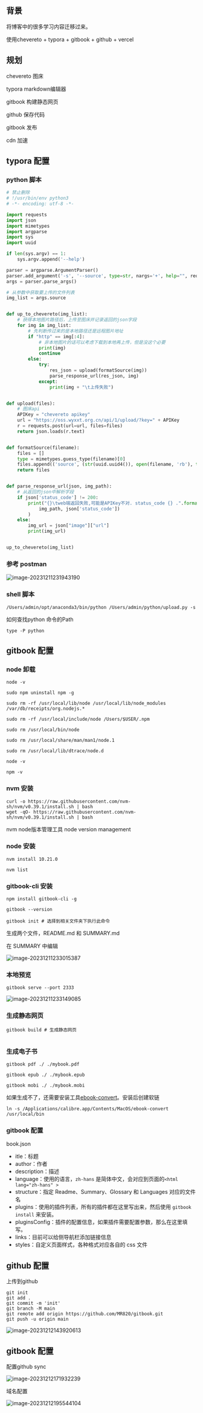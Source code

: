 ## 背景

将博客中的很多学习内容迁移过来。

使用chevereto + typora + gitbook + github + vercel

## 规划

chevereto 图床

typora markdown编辑器

gitbook 构建静态网页

github 保存代码

gitbook 发布

cdn 加速



## typora 配置

### python 脚本

```python
# 禁止删除
# !/usr/bin/env python3
# -*- encoding: utf-8 -*-

import requests
import json
import mimetypes
import argparse
import sys
import uuid

if len(sys.argv) == 1:
    sys.argv.append('--help')

parser = argparse.ArgumentParser()
parser.add_argument('-s', '--source', type=str, nargs='+', help="", required=True)
args = parser.parse_args()

# 从参数中获取要上传的文件列表
img_list = args.source


def up_to_chevereto(img_list):
    # 获得本地图片路径后，上传至图床并记录返回的json字段
    for img in img_list:
        # 先判断传过来的是本地路径还是远程图片地址
        if "http" == img[:4]:
            # 非本地图片的话可以考虑下载到本地再上传，但是没这个必要
            print(img)
            continue
        else:
            try:
                res_json = upload(formatSource(img))
                parse_response_url(res_json, img)
            except:
                print(img + "\t上传失败")


def upload(files):
    # 图床api
    APIKey = "chevereto apikey"
    url = "https://oss.wyxxt.org.cn/api/1/upload/?key=" + APIKey
    r = requests.post(url=url, files=files)
    return json.loads(r.text)


def formatSource(filename):
    files = []
    type = mimetypes.guess_type(filename)[0]
    files.append(('source', (str(uuid.uuid4()), open(filename, 'rb'), type)))
    return files


def parse_response_url(json, img_path):
    # 从返回的json中解析字段
    if json['status_code'] != 200:
        print("{}\tweb端返回失败,可能是APIKey不对. status_code {} .".format(
            img_path, json['status_code'])
        )
    else:
        img_url = json["image"]["url"]
        print(img_url)


up_to_chevereto(img_list)

```

### 参考 postman

![image-20231211231943190](https://oss.wyxxt.org.cn/images/2023/12/11/13619dfc-5718-4ffa-bc56-246b5d11baad.png)

### shell 脚本

```shell
/Users/admin/opt/anaconda3/bin/python /Users/admin/python/upload.py -s
```

如何查找python 命令的Path

```shell
type -P python
```



## gitbook 配置

### node 卸载

```shell
node -v

sudo npm uninstall npm -g

sudo rm -rf /usr/local/lib/node /usr/local/lib/node_modules /var/db/receipts/org.nodejs.*

sudo rm -rf /usr/local/include/node /Users/$USER/.npm

sudo rm /usr/local/bin/node

sudo rm /usr/local/share/man/man1/node.1

sudo rm /usr/local/lib/dtrace/node.d

node -v

npm -v
```



### nvm 安装

```shell
curl -o https://raw.githubusercontent.com/nvm-sh/nvm/v0.39.1/install.sh | bash
wget -qO- https://raw.githubusercontent.com/nvm-sh/nvm/v0.39.1/install.sh | bash
```

nvm node版本管理工具 node version management

### node 安装

```shell
nvm install 10.21.0

nvm list
```

### gitbook-cli 安装

```shell
npm install gitbook-cli -g

gitbook --version

gitbook init # 选择到相关文件夹下执行此命令
```

生成两个文件，README.md 和 SUMMARY.md

在 SUMMARY 中编辑

![image-20231211233015387](https://oss.wyxxt.org.cn/images/2023/12/11/b9f09588-44bc-407f-b0e4-4c0ce0cff802.png)

### 本地预览

```shell
gitbook serve --port 2333
```

![image-20231211233149085](https://oss.wyxxt.org.cn/images/2023/12/11/d519ecda-6ece-4f89-8c9e-bb971c641dd0.png)

### 生成静态网页

```shell
gitbook build # 生成静态网页


```

### 生成电子书

```shell
gitbook pdf ./ ./mybook.pdf

gitbook epub ./ ./mybook.epub

gitbook mobi ./ ./mybook.mobi
```



如果生成不了，还需要安装工具[ebook-convert](https://links.jianshu.com/go?to=https%3A%2F%2Fcalibre-ebook.com)。安装后创建软链

```shell
ln -s /Applications/calibre.app/Contents/MacOS/ebook-convert /usr/local/bin
```



### gitbook 配置

book.json

- itle：标题
- author：作者
- description：描述
- language：使用的语言，`zh-hans` 是简体中文，会对应到页面的`<html lang="zh-hans" >`
- structure：指定 Readme、Summary、Glossary 和 Languages 对应的文件名
- plugins：使用的插件列表，所有的插件都在这里写出来，然后使用 `gitbook install` 来安装。
- pluginsConfig：插件的配置信息，如果插件需要配置参数，那么在这里填写。
- links：目前可以给侧导航栏添加链接信息
- styles：自定义页面样式，各种格式对应各自的 css 文件



## github 配置



上传到github

```shell
git init
git add .
git commit -m 'init'
git branch -M main
git remote add origin https://github.com/MR820/gitbook.git
git push -u origin main
```

![image-20231212143920613](https://oss.wyxxt.org.cn/images/2023/12/12/18a5adff-3699-4a90-9573-a626140a3e04.png)

## gitbook 配置

配置github sync

![image-20231212171932239](https://oss.wyxxt.org.cn/images/2023/12/12/f6539e2d-8ab8-4185-b0b4-c42b3a5e3458.png)

域名配置

![image-20231212195544104](https://oss.wyxxt.org.cn/images/2023/12/12/452138fd-2ab0-4640-b339-ef578a05fa11.png)
